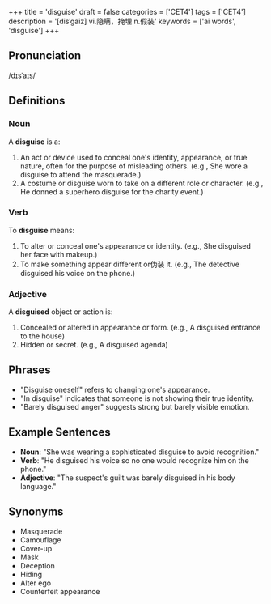 +++
title = 'disguise'
draft = false
categories = ['CET4']
tags = ['CET4']
description = '[disˈgaiz] vi.隐瞒，掩埋 n.假装'
keywords = ['ai words', 'disguise']
+++

## Pronunciation
/dɪsˈaɪs/

## Definitions
### Noun
A **disguise** is a:
1. An act or device used to conceal one's identity, appearance, or true nature, often for the purpose of misleading others. (e.g., She wore a disguise to attend the masquerade.)
2. A costume or disguise worn to take on a different role or character. (e.g., He donned a superhero disguise for the charity event.)

### Verb
To **disguise** means:
1. To alter or conceal one's appearance or identity. (e.g., She disguised her face with makeup.)
2. To make something appear different or伪装 it. (e.g., The detective disguised his voice on the phone.)

### Adjective
A **disguised** object or action is:
1. Concealed or altered in appearance or form. (e.g., A disguised entrance to the house)
2. Hidden or secret. (e.g., A disguised agenda)

## Phrases
- "Disguise oneself" refers to changing one's appearance.
- "In disguise" indicates that someone is not showing their true identity.
- "Barely disguised anger" suggests strong but barely visible emotion.

## Example Sentences
- **Noun**: "She was wearing a sophisticated disguise to avoid recognition."
- **Verb**: "He disguised his voice so no one would recognize him on the phone."
- **Adjective**: "The suspect's guilt was barely disguised in his body language."

## Synonyms
- Masquerade
- Camouflage
- Cover-up
- Mask
- Deception
- Hiding
- Alter ego
- Counterfeit appearance
